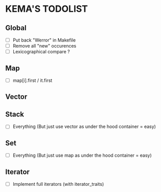 # KEMA'S TODOLIST

## Global

- [ ] Put back "Werror" in Makefile
- [ ] Remove all "new" occurences
- [ ] Lexicographical compare ?

## Map

- [ ] map[i].first / it.first

## Vector

## Stack

- [ ] Everything (But just use vector as under the hood container = easy)

## Set

- [ ] Everything (But just use map as under the hood container = easy)

## Iterator

- [ ] Implement full iterators (with iterator_traits)
